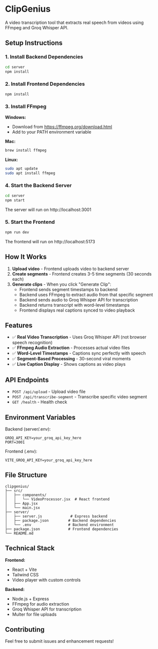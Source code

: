 # ClipGenius

A video transcription tool that extracts real speech from videos using FFmpeg and Groq Whisper API.

## Setup Instructions

### 1. Install Backend Dependencies

```bash
cd server
npm install
```

### 2. Install Frontend Dependencies  

```bash
npm install
```

### 3. Install FFmpeg

**Windows:**
- Download from https://ffmpeg.org/download.html
- Add to your PATH environment variable

**Mac:**
```bash
brew install ffmpeg
```

**Linux:**
```bash
sudo apt update
sudo apt install ffmpeg
```

### 4. Start the Backend Server

```bash
cd server
npm start
```

The server will run on http://localhost:3001

### 5. Start the Frontend

```bash
npm run dev
```

The frontend will run on http://localhost:5173

## How It Works

1. **Upload video** - Frontend uploads video to backend server
2. **Create segments** - Frontend creates 3-5 time segments (30 seconds each)
3. **Generate clips** - When you click "Generate Clip":
   - Frontend sends segment timestamps to backend
   - Backend uses FFmpeg to extract audio from that specific segment
   - Backend sends audio to Groq Whisper API for transcription
   - Backend returns transcript with word-level timestamps
   - Frontend displays real captions synced to video playback

## Features

- ✅ **Real Video Transcription** - Uses Groq Whisper API (not browser speech recognition)
- ✅ **FFmpeg Audio Extraction** - Processes actual video files
- ✅ **Word-Level Timestamps** - Captions sync perfectly with speech
- ✅ **Segment-Based Processing** - 30-second viral moments
- ✅ **Live Caption Display** - Shows captions as video plays

## API Endpoints

- `POST /api/upload` - Upload video file
- `POST /api/transcribe-segment` - Transcribe specific video segment
- `GET /health` - Health check

## Environment Variables

Backend (server/.env):
```
GROQ_API_KEY=your_groq_api_key_here
PORT=3001
```

Frontend (.env):
```
VITE_GROQ_API_KEY=your_groq_api_key_here
```

## File Structure

```
clipgenius/
├── src/
│   ├── components/
│   │   └── VideoProcessor.jsx  # React frontend
│   ├── App.jsx               
│   └── main.jsx             
├── server/
│   ├── server.js             # Express backend
│   ├── package.json         # Backend dependencies
│   └── .env                 # Backend environment
├── package.json             # Frontend dependencies
└── README.md
```

## Technical Stack

**Frontend:**
- React + Vite
- Tailwind CSS
- Video player with custom controls

**Backend:**
- Node.js + Express
- FFmpeg for audio extraction
- Groq Whisper API for transcription
- Multer for file uploads

## Contributing

Feel free to submit issues and enhancement requests!